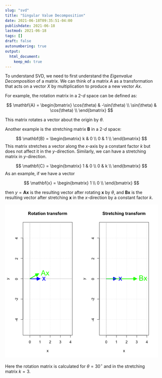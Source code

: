 ```yaml
---
slug: "svd"
title: "Singular Value Decomposition"
date: 2021-06-18T09:35:51-04:00 
publishdate: 2021-06-18
lastmod: 2021-06-18
tags: []
draft: false
autonumbering: true
output: 
  html_document:
    keep_md: true
---
```




To understand SVD, we need to first understand the *Eigenvalue Decomposition* of a matrix.
We can think of a matrix $A$ as a transformation that acts on a vector $X$ 
by multiplication to produce a new vector $Ax$. 

For example, the rotation matrix in a 2-$d$ space can be defined as:

$$
\mathbf{A} = 
\begin{bmatrix}
  \cos(\theta) & -\sin(\theta) \\
  \sin(\theta) & \cos(\theta) \\
\end{bmatrix}
$$ 

This matrix rotates a vector about the origin by $\theta$. 

Another example is the stretching matrix $\mathbf{B}$ in a 2-$d$ space: 

$$
\mathbf{B} = 
\begin{bmatrix}
  k & 0  \\
  0 & 1  \\
\end{bmatrix}
$$ 
This matrix stretches a vector along the $x$-axis by a constant factor $k$ 
but does not affect it in the $y$-direction. 
Similarly, we can have a stretching matrix in $y$-direction.

$$
\mathbf{C} = 
\begin{bmatrix}
  1 & 0  \\
  0 & k  \\
\end{bmatrix}
$$ 
As an example, if we have a vector

$$
\mathbf{x} = 
\begin{bmatrix}
  1 \\
  0 \\
\end{bmatrix}
$$ 

then $y = \mathbf{A}\mathbf{x}$ is the resulting vector 
after rotating $\mathbf{x}$ by $\theta$, 
and $\mathbf{B}\mathbf{x}$ is the resulting vector 
after stretching $\mathbf{x}$ in the $x$-direction by a constant factor $k$.



![vectors and transformed vectors](rotate-and-strech-1.png "A vector transformed by rotation (left) and stretching (right)")

Here the rotation matrix is calculated for $\theta = 30^{\circ}$ 
and in the stretching matrix $k = 3$. 

